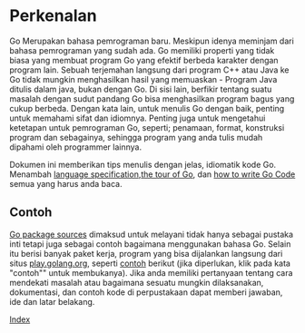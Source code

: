 # Perkenalan

Go Merupakan bahasa pemrograman baru. Meskipun idenya meminjam dari bahasa pemrograman yang sudah ada. Go memiliki properti yang tidak biasa yang membuat program Go yang efektif berbeda karakter dengan program lain. Sebuah terjemahan langsung dari program C++ atau Java ke Go tidak mungkin menghasilkan hasil yang memuaskan - Program Java ditulis dalam java, bukan dengan Go. Di sisi lain, berfikir tentang suatu masalah dengan sudut pandang Go bisa menghasilkan program bagus yang cukup berbeda. Dengan kata lain, untuk menulis Go dengan baik, penting untuk memahami sifat dan idiomnya. Penting juga untuk mengetahui ketetapan untuk pemrograman Go, seperti; penamaan, format, konstruksi program dan sebagainya, sehingga program yang anda tulis mudah dipahami oleh programmer lainnya.

Dokumen ini memberikan tips menulis dengan jelas, idiomatik kode Go. Menambah [ language specification](http://golang.org/ref/spec),[the tour of Go](http://tour.golang.org/), dan [how to write Go Code](http://golang.org/doc/code.html) semua yang harus anda baca.  

## Contoh

[Go package sources](http://golang.org/src/pkg/) dimaksud untuk melayani tidak hanya sebagai pustaka inti tetapi juga sebagai contoh bagaimana menggunakan bahasa Go. Selain itu berisi banyak paket kerja, program yang bisa dijalankan langsung dari situs [play.golang.org](http://play.golang.org), seperti [contoh](http://golang.org/pkg/strings/#example_Map) berikut (jika diperlukan, klik pada kata "contoh"" untuk membukanya). Jika anda memiliki pertanyaan tentang cara mendekati masalah atau bagaimana sesuatu mungkin dilaksanakan, dokumentasi, dan contoh kode di perpustakaan dapat memberi jawaban, ide dan latar belakang.  


[Index](README.md)

